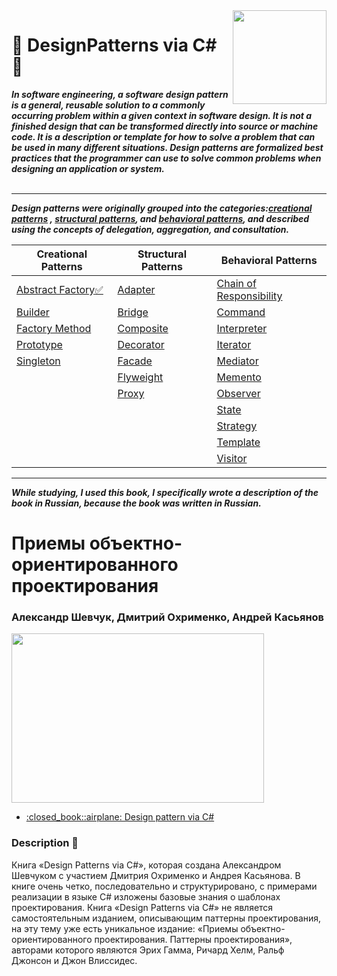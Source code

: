 <img src="https://encrypted-tbn0.gstatic.com/images?q=tbn:ANd9GcRmqanHHqRZrP6Ur24ooC9SRVO-VkStMI3nCKvkU_jnMcI0z_wTbw" align="right" width="150px" height="150px" /> 

# :red_circle: DesignPatterns via C# :red_circle:
**_In software engineering, a software design pattern is a general, reusable solution to a commonly occurring problem within a given context in software design. It is not a finished design that can be transformed directly into source or machine code. It is a description or template for how to solve a problem that can be used in many different situations. Design patterns are formalized best practices that the programmer can use to solve common problems when designing an application or system._**
<br/>
<br/>
<hr/>

**_Design patterns were originally grouped into the categories:[creational patterns](https://github.com/suren-vanyan/DesignPatterns-via-CSharp/tree/master/Creational/AbstractFactory(Creation)) , [structural patterns](https://github.com/suren-vanyan/DesignPatterns-via-CSharp/tree/master/Structural/AbstractFactory(Creation)), and [behavioral patterns](https://github.com/suren-vanyan/DesignPatterns-via-CSharp/tree/master/Behavioral/AbstractFactory(Creation)), and described using the concepts of delegation, aggregation, and consultation._**

Creational Patterns     |  Structural Patterns  | Behavioral Patterns
---------------|--------------|-----------|
<a href="https://github.com/suren-vanyan/DesignPatterns-via-CSharp/tree/master/Creational/AbstractFactory(Creation)/AbstractFactory(Creation)">Abstract Factory:white_check_mark:</a>|	<a href=" ">Adapter</a>     |<a href=" ">Chain of Responsibility</a>
<a href=" ">Builder</a>	       |<a href=" ">Bridge</a>	      |<a href=" ">Command</a>	
<a href=" ">Factory Method</a> |<a href=" ">Composite</a>	    |<a href=" ">Interpreter</a>	
<a href=" ">Prototype</a>     |<a href=" ">Decorator</a>	    |<a href=" ">Iterator</a>
<a href=" ">Singleton</a>      |<a href=" ">Facade</a>	      |<a href=" ">Mediator</a>	
&nbsp;         |<a href=" ">Flyweight</a>	    |<a href=" ">Memento</a>	
&nbsp;         |<a href=" ">Proxy</a>        |<a href=" ">Observer</a>
&nbsp;         |&nbsp;        |<a href=" ">State</a>	
&nbsp;         | &nbsp;       |<a href=" ">Strategy</a>	
&nbsp;         |&nbsp;        |<a href=" ">Template</a> 
&nbsp;         |&nbsp;        |<a href=" ">Visitor</a>

<hr/>

**_While studying, I used this book, I specifically wrote a description of the book in Russian, because the book was written in Russian._**
<h1>Приемы объектно-ориентированного проектирования</h1>
<h3>Александр Шевчук, Дмитрий Охрименко, Андрей Касьянов</h3>
<p align="Left"><img src="https://i.ytimg.com/vi/Oyz76pTexGs/maxresdefault.jpg" width="404" height="271"></p>
<ul>
<li><a href="https://drive.google.com/open?id=0By1MH5wlD0LhLTByR3NUclhKbjQ">:closed_book::airplane: Design pattern via C#</a>
</ul>

### Description :pushpin:
Книга «Design Patterns via C#», которая создана Александром Шевчуком с участием Дмитрия Охрименко и Андрея Касьянова. В книге очень четко, последовательно и структурировано, с примерами реализации в языке C# изложены базовые знания о шаблонах проектирования.
Книга «Design Patterns via C#» не является самостоятельным изданием, описывающим паттерны проектирования, на эту тему уже есть уникальное издание: «Приемы объектно-ориентированного проектирования. Паттерны проектирования», авторами которого являются Эрих Гамма, Ричард Хелм, Ральф Джонсон и Джон Влиссидес.










